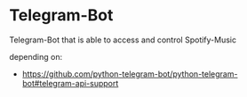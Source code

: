 # Telegram-Bot

Telegram-Bot that is able to access and control Spotify-Music

depending on:
- https://github.com/python-telegram-bot/python-telegram-bot#telegram-api-support